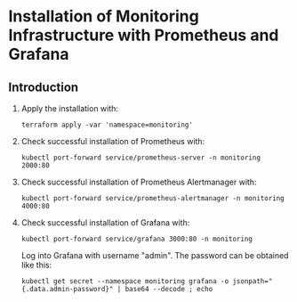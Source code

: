# Installation of Monitoring Infrastructure with Prometheus and Grafana

## Introduction

1. Apply the installation with: 

    ```
    terraform apply -var 'namespace=monitoring'
    ```

1. Check successful installation of Prometheus with: 

    ```
    kubectl port-forward service/prometheus-server -n monitoring 2000:80
    ```
   
1. Check successful installation of Prometheus Alertmanager with: 

    ```
    kubectl port-forward service/prometheus-alertmanager -n monitoring 4000:80    
    ```
   
1. Check successful installation of Grafana with: 

    ```
    kubectl port-forward service/grafana 3000:80 -n monitoring  
    ```
    Log into Grafana with username "admin". The password can be obtained like this:
    ```
    kubectl get secret --namespace monitoring grafana -o jsonpath="{.data.admin-password}" | base64 --decode ; echo
    ```
    
